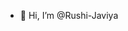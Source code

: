 - 👋 Hi, I’m @Rushi-Javiya


<!---
Rushi-Javiya/Rushi-Javiya is a ✨ special ✨ repository because its `README.md` (this file) appears on your GitHub profile.
You can click the Preview link to take a look at your changes.
--->
